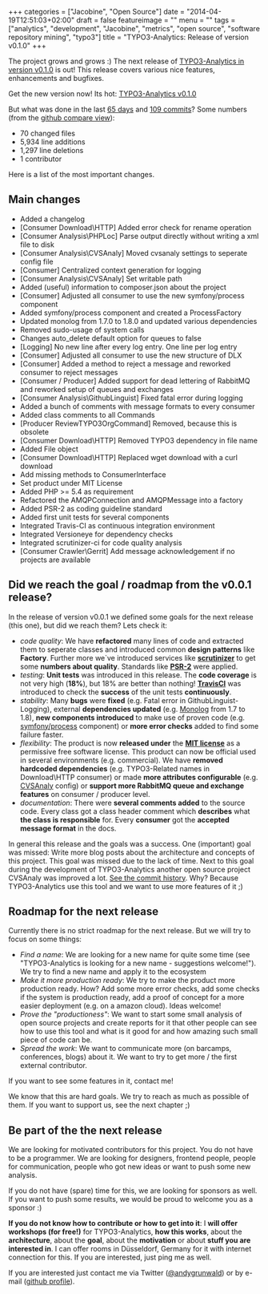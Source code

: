 +++
categories = ["Jacobine", "Open Source"]
date = "2014-04-19T12:51:03+02:00"
draft = false
featureimage = ""
menu = ""
tags = ["analytics", "development", "Jacobine", "metrics", "open source", "software repository mining", "typo3"]
title = "TYPO3-Analytics: Release of version v0.1.0"
+++

The project grows and grows :)
The next release of [TYPO3-Analytics in version v0.1.0](https://github.com/andygrunwald/TYPO3-Analytics/releases/tag/v0.1.0) is out!
This release covers various nice features, enhancements and bugfixes.

<!--more-->

Get the new version now! Its hot: [TYPO3-Analytics v0.1.0](https://github.com/andygrunwald/TYPO3-Analytics/releases/tag/v0.1.0)

But what was done in the last [65 days](https://www.timeanddate.com/date/durationresult.html?d1=15&m1=2&y1=2014&d2=19&m2=4&y2=2014&ti=on) and [109 commits](https://github.com/andygrunwald/TYPO3-Analytics/commits/v0.1.0)?
Some numbers (from the [github compare view](https://github.com/andygrunwald/TYPO3-Analytics/compare/v0.0.1...v0.1.0)):

* 70 changed files
* 5,934 line additions
* 1,297 line deletions
* 1 contributor

Here is a list of the most important changes.

## Main changes

* Added a changelog
* [Consumer Download\\HTTP] Added error check for rename operation
* [Consumer Analysis\\PHPLoc] Parse output directly without writing a xml file to disk
* [Consumer Analysis\\CVSAnaly] Moved cvsanaly settings to seperate config file
* [Consumer] Centralized context generation for logging
* [Consumer Analysis\\CVSAnaly] Set writable path
* Added (useful) information to composer.json about the project
* [Consumer] Adjusted all consumer to use the new symfony/process component
* Added symfony/process component and created a ProcessFactory
* Updated monolog from 1.7.0 to 1.8.0 and updated various dependencies
* Removed sudo-usage of system calls
* Changes auto_delete default option for queues to false
* [Logging] No new line after every log entry. One line per log entry
* [Consumer] Adjusted all consumer to use the new structure of DLX
* [Consumer] Added a method to reject a message and reworked consumer to reject messages
* [Consumer / Producer] Added support for dead lettering of RabbitMQ and reworked setup of queues and exchanges
* [Consumer Analysis\\GithubLinguist] Fixed fatal error during logging
* Added a bunch of comments with message formats to every consumer
* Added class comments to all Commands
* [Producer ReviewTYPO3OrgCommand] Removed, because this is obsolete
* [Consumer Download\\HTTP] Removed TYPO3 dependency in file name
* Added File object
* [Consumer Download\\HTTP] Replaced wget download with a curl download
* Add missing methods to ConsumerInterface
* Set product under MIT License
* Added PHP >= 5.4 as requirement
* Refactored the AMQPConnection and AMQPMessage into a factory
* Added PSR-2 as coding guideline standard
* Added first unit tests for several components
* Integrated Travis-CI as continuous integration environment
* Integrated Versioneye for dependency checks
* Integrated scrutinizer-ci for code quality analysis
* [Consumer Crawler\\Gerrit] Add message acknowledgement if no projects are available

## Did we reach the goal / roadmap from the v0.0.1 release?

In the release of version v0.0.1 we defined some goals for the next release (this one), but did we reach them? Lets check it:

* *code quality*: We have **refactored** many lines of code and extracted them to seperate classes and introduced common **design patterns** like **Factory**. Further more we`ve introduced services like **[scrutinizer](https://scrutinizer-ci.com/)** to get some **numbers about quality**. Standards like **[PSR-2](https://github.com/php-fig/fig-standards/blob/master/accepted/PSR-2-coding-style-guide.md)** were applied.
* *testing*: **Unit tests** was introduced in this release. The **code coverage** is not very high (**18%**), but 18% are better than nothing! **[TravisCI](https://travis-ci.org/)** was introduced to check the **success** of the unit tests **continuously**.
* *stability*: Many **bugs** were **fixed** (e.g. Fatal error in GithubLinguist-Logging), external **dependencies updated** (e.g. [Monolog](https://github.com/Seldaek/monolog) from 1.7 to 1.8), **new components introduced** to make use of proven code (e.g. [symfony/process](https://symfony.com/doc/current/components/process.html) component) or **more error checks** added to find some failure faster.
* *flexibility*: The product is now **released under** the **[MIT license](https://opensource.org/licenses/MIT)** as a permissive free software license. This product can now be official used in several environments (e.g. commercial). We have **removed hardcoded dependencies** (e.g. TYPO3-Related names in Download\\HTTP consumer) or made **more attributes configurable** (e.g. [CVSAnaly](https://github.com/MetricsGrimoire/CVSAnalY) config) or **support more RabbitMQ queue and exchange features** on consumer / producer level.
* *documentation*: There were **several comments added** to the source code. Every class got a class header comment which **describes** what **the class is responsible** for. Every **consumer** got the **accepted message format** in the docs.

In general this release and the goals was a success.
One (important) goal was missed: Write more blog posts about the architecture and concepts of this project.
This goal was missed due to the lack of time.
Next to this goal during the development of TYPO3-Analytics another open source project CVSAnaly was improved a lot.
[See the commit history](https://github.com/MetricsGrimoire/CVSAnalY/commits?author=andygrunwald).
Why? Because TYPO3-Analytics use this tool and we want to use more features of it ;)

## Roadmap for the next release

Currently there is no strict roadmap for the next release.
But we will try to focus on some things:

* *Find a name*: We are looking for a new name for quite some time (see "TYPO3-Analytics is looking for a new name - suggestions welcome!"). We try to find a new name and apply it to the ecosystem
* *Make it more production ready*: We try to make the product more production ready. How? Add some more error checks, add some checks if the system is production ready, add a proof of concept for a more easier deployment (e.g. on a amazon cloud). Ideas welcome!
* *Prove the "productioness"*: We want to start some small analysis of open source projects and create reports for it that other people can see how to use this tool and what is it good for and how amazing such small piece of code can be.
* *Spread the work*: We want to communicate more (on barcamps, conferences, blogs) about it. We want to try to get more / the first external contributor.

If you want to see some features in it, contact me!

We know that this are hard goals.
We try to reach as much as possible of them.
If you want to support us, see the next chapter ;)

## Be part of the the next release

We are looking for motivated contributors for this project.
You do not have to be a programmer.
We are looking for designers, frontend people, people for communication, people who got new ideas or want to push some new analysis.

If you do not have (spare) time for this, we are looking for sponsors as well.
If you want to push some results, we would be proud to welcome you as a sponsor :)

**If you do not know how to contribute or how to get into it**: I **will offer workshops (for free!)** for TYPO3-Analytics, **how this works**, about the **architecture**, about the **goal**, about the **motivation** or about **stuff you are interested in**.
I can offer rooms in Düsseldorf, Germany for it with internet connection for this.
If you are interested, just ping me as well.

If you are interested just contact me via Twitter ([@andygrunwald](https://twitter.com/andygrunwald)) or by e-mail ([github profile](https://github.com/andygrunwald)).